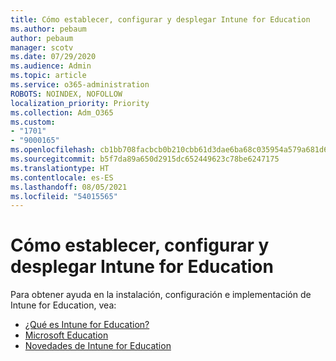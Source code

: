 ```yaml
---
title: Cómo establecer, configurar y desplegar Intune for Education
ms.author: pebaum
author: pebaum
manager: scotv
ms.date: 07/29/2020
ms.audience: Admin
ms.topic: article
ms.service: o365-administration
ROBOTS: NOINDEX, NOFOLLOW
localization_priority: Priority
ms.collection: Adm_O365
ms.custom:
- "1701"
- "9000165"
ms.openlocfilehash: cb1bb708facbcb0b210cbb61d3dae6ba68c035954a579a681d618f6bc16dd810
ms.sourcegitcommit: b5f7da89a650d2915dc652449623c78be6247175
ms.translationtype: HT
ms.contentlocale: es-ES
ms.lasthandoff: 08/05/2021
ms.locfileid: "54015565"
---
```

# <a name="how-to-set-up-configure-and-deploy-intune-for-education"></a>Cómo establecer, configurar y desplegar Intune for Education

Para obtener ayuda en la instalación, configuración e implementación de Intune for Education, vea:

- [¿Qué es Intune for Education?](https://docs.microsoft.com/intune-education/what-is-intune-for-education)
- [Microsoft Education](https://www.microsoft.com/education/intune/default.aspx)
- [Novedades de Intune for Education](https://docs.microsoft.com/intune-education/whats-new-in-edu)